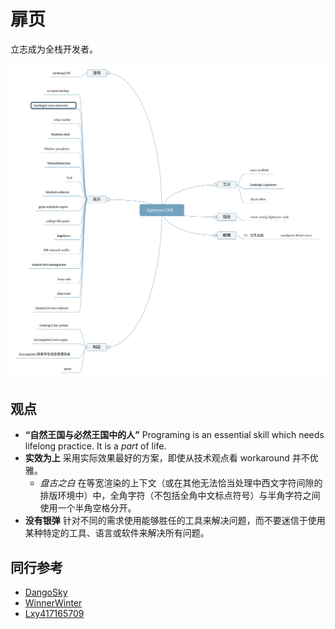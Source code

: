 # 扉页

立志成为全栈开发者。

![Introduction of Me](lightyears1998.svg)

## 观点

- **“自然王国与必然王国中的人”** Programing is an essential skill which needs lifelong practice. It is a *part* of life.
- **实效为上** 采用实际效果最好的方案，即使从技术观点看 workaround 并不优雅。
  - *盘古之白* 在等宽渲染的上下文（或在其他无法恰当处理中西文字符间隙的排版环境中）中，全角字符（不包括全角中文标点符号）与半角字符之间使用一个半角空格分开。
- **没有银弹** 针对不同的需求使用能够胜任的工具来解决问题，而不要迷信于使用某种特定的工具、语言或软件来解决所有问题。

## 同行参考

- [DangoSky](https://notes.dangosky.com/)
- [WinnerWinter](https://notes.winnerwinter.com/)
- [Lxy417165709](https://github.com/Lxy417165709/Notes)
